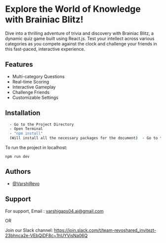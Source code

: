 # Explore the World of Knowledge with Brainiac Blitz!

Dive into a thrilling adventure of trivia and discovery with Brainiac Blitz, a dynamic quiz game built using React.js. Test your intellect across various categories as you compete against the clock and challenge your friends in this fast-paced, interactive experience.

## Features

- Multi-category Questions
- Real-time Scoring
- Interactive Gameplay
- Challenge Friends
- Customizable Settings

## Installation


```bash
  - Go to the Project Directory
  - Open Terminal
  - "npm install"
  (Will install all the necessary packages for the document)  - Go to the Project Directory
```
To run the project in localhost:

```
npm run dev
```

## Authors

- [@VarshiRevo](https://github.com/VarshiRevo)

## Support

For support,
Email :
varshigaps04.ai@gmail.com

OR

Join our Slack channel:
https://join.slack.com/t/team-revoshared_invitezt-23bhnca2e-VEbQiDF8c~1hUYVjsNa06Q